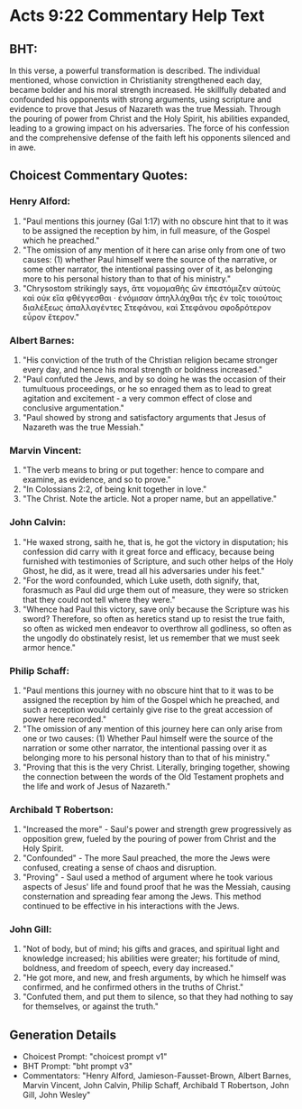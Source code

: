 # Acts 9:22 Commentary Help Text

## BHT:
In this verse, a powerful transformation is described. The individual mentioned, whose conviction in Christianity strengthened each day, became bolder and his moral strength increased. He skillfully debated and confounded his opponents with strong arguments, using scripture and evidence to prove that Jesus of Nazareth was the true Messiah. Through the pouring of power from Christ and the Holy Spirit, his abilities expanded, leading to a growing impact on his adversaries. The force of his confession and the comprehensive defense of the faith left his opponents silenced and in awe.

## Choicest Commentary Quotes:
### Henry Alford:
1. "Paul mentions this journey (Gal 1:17) with no obscure hint that to it was to be assigned the reception by him, in full measure, of the Gospel which he preached."
2. "The omission of any mention of it here can arise only from one of two causes: (1) whether Paul himself were the source of the narrative, or some other narrator, the intentional passing over of it, as belonging more to his personal history than to that of his ministry."
3. "Chrysostom strikingly says, ἅτε νομομαθὴς ὢν ἐπεστόμιζεν αὐτοὺς καὶ οὐκ εἴα φθέγγεσθαι · ἐνόμισαν ἀπηλλάχθαι τῆς ἐν τοῖς τοιούτοις διαλέξεως ἀπαλλαγέντες Στεφάνου, καὶ Στεφάνου σφοδρότερον εὗρον ἕτερον."

### Albert Barnes:
1. "His conviction of the truth of the Christian religion became stronger every day, and hence his moral strength or boldness increased."
2. "Paul confuted the Jews, and by so doing he was the occasion of their tumultuous proceedings, or he so enraged them as to lead to great agitation and excitement - a very common effect of close and conclusive argumentation."
3. "Paul showed by strong and satisfactory arguments that Jesus of Nazareth was the true Messiah."

### Marvin Vincent:
1. "The verb means to bring or put together: hence to compare and examine, as evidence, and so to prove." 
2. "In Colossians 2:2, of being knit together in love." 
3. "The Christ. Note the article. Not a proper name, but an appellative."

### John Calvin:
1. "He waxed strong, saith he, that is, he got the victory in disputation; his confession did carry with it great force and efficacy, because being furnished with testimonies of Scripture, and such other helps of the Holy Ghost, he did, as it were, tread all his adversaries under his feet."
2. "For the word confounded, which Luke useth, doth signify, that, forasmuch as Paul did urge them out of measure, they were so stricken that they could not tell where they were."
3. "Whence had Paul this victory, save only because the Scripture was his sword? Therefore, so often as heretics stand up to resist the true faith, so often as wicked men endeavor to overthrow all godliness, so often as the ungodly do obstinately resist, let us remember that we must seek armor hence."

### Philip Schaff:
1. "Paul mentions this journey with no obscure hint that to it was to be assigned the reception by him of the Gospel which he preached, and such a reception would certainly give rise to the great accession of power here recorded."
2. "The omission of any mention of this journey here can only arise from one or two causes: (1) Whether Paul himself were the source of the narration or some other narrator, the intentional passing over it as belonging more to his personal history than to that of his ministry."
3. "Proving that this is the very Christ. Literally, bringing together, showing the connection between the words of the Old Testament prophets and the life and work of Jesus of Nazareth."

### Archibald T Robertson:
1. "Increased the more" - Saul's power and strength grew progressively as opposition grew, fueled by the pouring of power from Christ and the Holy Spirit.
2. "Confounded" - The more Saul preached, the more the Jews were confused, creating a sense of chaos and disruption.
3. "Proving" - Saul used a method of argument where he took various aspects of Jesus' life and found proof that he was the Messiah, causing consternation and spreading fear among the Jews. This method continued to be effective in his interactions with the Jews.

### John Gill:
1. "Not of body, but of mind; his gifts and graces, and spiritual light and knowledge increased; his abilities were greater; his fortitude of mind, boldness, and freedom of speech, every day increased."
2. "He got more, and new, and fresh arguments, by which he himself was confirmed, and he confirmed others in the truths of Christ."
3. "Confuted them, and put them to silence, so that they had nothing to say for themselves, or against the truth."


## Generation Details
- Choicest Prompt: "choicest prompt v1"
- BHT Prompt: "bht prompt v3"
- Commentators: "Henry Alford, Jamieson-Fausset-Brown, Albert Barnes, Marvin Vincent, John Calvin, Philip Schaff, Archibald T Robertson, John Gill, John Wesley"
